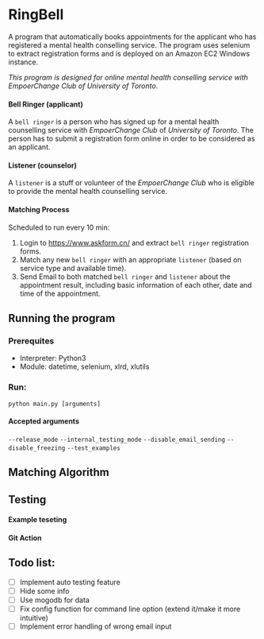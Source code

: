# RingBell
A program that automatically books appointments for the applicant who has registered a mental health conselling service. The program uses selenium to extract registration forms and is deployed on an Amazon EC2 Windows instance.

*This program is designed for online mental health conselling service with EmpoerChange Club of University of Toronto.*

#### Bell Ringer (applicant)
A `bell ringer` is a person who has signed up for a mental health counselling service with *EmpoerChange Club* of *University of Toronto*. The person has to submit a registration form online in order to be considered as an applicant.

#### Listener (counselor)
A `listener` is a stuff or volunteer of the *EmpoerChange Club* who is eligible to provide the mental health counselling service.

#### Matching Process
Scheduled to run every 10 min:
  1. Login to https://www.askform.cn/ and extract `bell ringer` registration forms.
  2. Match any new `bell ringer` with an appropriate `listener` (based on service type and available time).
  3. Send Email to both matched `bell ringer` and `listener` about the appointment result, including basic information of each other, date and time of the appointment.
  
## Running the program
### Prerequites
- Interpreter: Python3
- Module: datetime, selenium, xlrd, xlutils
### Run:
```
python main.py [arguments]
```
#### Accepted arguments
`--release_mode`
`--internal_testing_mode`
`--disable_email_sending`
`--disable_freezing`
`--test_examples`

## Matching Algorithm

  
## Testing
#### Example teseting
#### Git Action
  
 
## Todo list:
- [ ] Implement auto testing feature
- [ ] Hide some info
- [ ] Use mogodb for data
- [ ] Fix config function for command line option (extend it/make it more intuitive)
- [ ] Implement error handling of wrong email input
